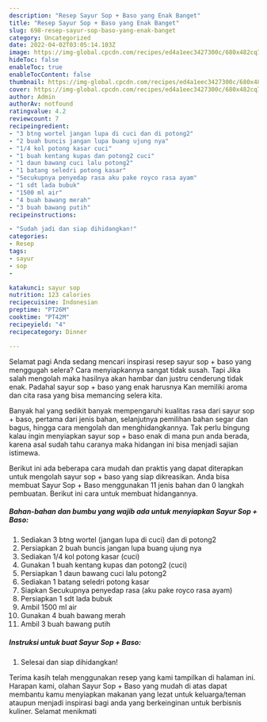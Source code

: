 ```yaml
---
description: "Resep Sayur Sop + Baso yang Enak Banget"
title: "Resep Sayur Sop + Baso yang Enak Banget"
slug: 698-resep-sayur-sop-baso-yang-enak-banget
category: Uncategorized
date: 2022-04-02T03:05:14.103Z
image: https://img-global.cpcdn.com/recipes/ed4a1eec3427300c/680x482cq70/sayur-sop-baso-foto-resep-utama.jpg
hideToc: false
enableToc: true
enableTocContent: false
thumbnail: https://img-global.cpcdn.com/recipes/ed4a1eec3427300c/680x482cq70/sayur-sop-baso-foto-resep-utama.jpg
cover: https://img-global.cpcdn.com/recipes/ed4a1eec3427300c/680x482cq70/sayur-sop-baso-foto-resep-utama.jpg
author: Admin
authorAv: notfound
ratingvalue: 4.2
reviewcount: 7
recipeingredient:
- "3 btng wortel jangan lupa di cuci dan di potong2"
- "2 buah buncis jangan lupa buang ujung nya"
- "1/4 kol potong kasar cuci"
- "1 buah kentang kupas dan potong2 cuci"
- "1 daun bawang cuci lalu potong2"
- "1 batang seledri potong kasar"
- "Secukupnya penyedap rasa aku pake royco rasa ayam"
- "1 sdt lada bubuk"
- "1500 ml air"
- "4 buah bawang merah"
- "3 buah bawang putih"
recipeinstructions:

- "Sudah jadi dan siap dihidangkan!"
categories:
- Resep
tags:
- sayur
- sop
- 

katakunci: sayur sop  
nutrition: 123 calories
recipecuisine: Indonesian
preptime: "PT26M"
cooktime: "PT42M"
recipeyield: "4"
recipecategory: Dinner

---
```



Selamat pagi Anda sedang mencari inspirasi resep sayur sop + baso yang menggugah selera? Cara menyiapkannya sangat tidak susah. Tapi Jika salah mengolah maka hasilnya akan hambar dan justru cenderung tidak enak. Padahal sayur sop + baso yang enak harusnya Kan memiliki aroma dan cita rasa yang bisa memancing selera kita.


Banyak hal yang sedikit banyak mempengaruhi kualitas rasa dari sayur sop + baso, pertama dari jenis bahan, selanjutnya pemilihan bahan segar dan bagus, hingga cara mengolah dan menghidangkannya. Tak perlu bingung kalau ingin menyiapkan sayur sop + baso enak di mana pun anda berada, karena asal sudah tahu caranya maka hidangan ini bisa menjadi sajian istimewa.




Berikut ini ada beberapa cara mudah dan praktis yang dapat diterapkan untuk mengolah sayur sop + baso yang siap dikreasikan. Anda bisa membuat Sayur Sop + Baso menggunakan 11 jenis bahan dan 0 langkah pembuatan. Berikut ini cara untuk membuat hidangannya.

<!--inarticleads1-->

##### Bahan-bahan dan bumbu yang wajib ada untuk menyiapkan Sayur Sop + Baso:

1. Sediakan 3 btng wortel (jangan lupa di cuci) dan di potong2
1. Persiapkan 2 buah buncis jangan lupa buang ujung nya
1. Sediakan 1/4 kol potong kasar (cuci)
1. Gunakan 1 buah kentang kupas dan potong2 (cuci)
1. Persiapkan 1 daun bawang cuci lalu potong2
1. Sediakan 1 batang seledri potong kasar
1. Siapkan Secukupnya penyedap rasa (aku pake royco rasa ayam)
1. Persiapkan 1 sdt lada bubuk
1. Ambil 1500 ml air
1. Gunakan 4 buah bawang merah
1. Ambil 3 buah bawang putih




<!--inarticleads2-->

##### Instruksi untuk buat Sayur Sop + Baso:


1. Selesai dan siap dihidangkan!



Terima kasih telah menggunakan resep yang kami tampilkan di halaman ini. Harapan kami, olahan Sayur Sop + Baso yang mudah di atas dapat membantu kamu menyiapkan makanan yang lezat untuk keluarga/teman ataupun menjadi inspirasi bagi anda yang berkeinginan untuk berbisnis kuliner. Selamat menikmati
